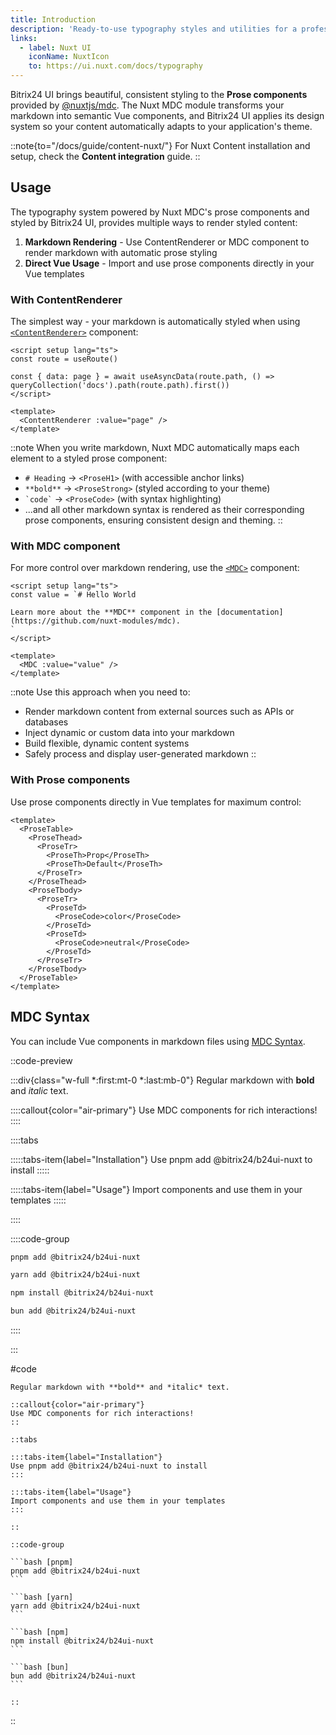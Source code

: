 ```yaml
---
title: Introduction
description: 'Ready-to-use typography styles and utilities for a professional look.'
links:
  - label: Nuxt UI
    iconName: NuxtIcon
    to: https://ui.nuxt.com/docs/typography
---
```


Bitrix24 UI brings beautiful, consistent styling to the **Prose components** provided by [@nuxtjs/mdc](https://github.com/nuxt-modules/mdc). The Nuxt MDC module transforms your markdown into semantic Vue components, and Bitrix24 UI applies its design system so your content automatically adapts to your application's theme.

::note{to="/docs/guide/content-nuxt/"}
For Nuxt Content installation and setup, check the **Content integration** guide.
::

## Usage

The typography system powered by Nuxt MDC's prose components and styled by Bitrix24 UI, provides multiple ways to render styled content:

1. **Markdown Rendering** - Use ContentRenderer or MDC component to render markdown with automatic prose styling
2. **Direct Vue Usage** - Import and use prose components directly in your Vue templates

### With ContentRenderer

The simplest way - your markdown is automatically styled when using [`<ContentRenderer>`](https://content.nuxt.com/components/content-renderer) component:

```vue [pages/\[...slug\\].vue]
<script setup lang="ts">
const route = useRoute()

const { data: page } = await useAsyncData(route.path, () => queryCollection('docs').path(route.path).first())
</script>

<template>
  <ContentRenderer :value="page" />
</template>
```

::note
When you write markdown, Nuxt MDC automatically maps each element to a styled prose component:
- `# Heading` → `<ProseH1>` (with accessible anchor links)
- `**bold**` → `<ProseStrong>` (styled according to your theme)
- `` `code` `` → `<ProseCode>` (with syntax highlighting)
- ...and all other markdown syntax is rendered as their corresponding prose components, ensuring consistent design and theming.
::

### With MDC component

For more control over markdown rendering, use the [`<MDC>`](https://github.com/nuxt-modules/mdc) component:

```vue
<script setup lang="ts">
const value = `# Hello World

Learn more about the **MDC** component in the [documentation](https://github.com/nuxt-modules/mdc).
`
</script>

<template>
  <MDC :value="value" />
</template>
```

::note
Use this approach when you need to:
- Render markdown content from external sources such as APIs or databases
- Inject dynamic or custom data into your markdown
- Build flexible, dynamic content systems
- Safely process and display user-generated markdown
::

### With Prose components

Use prose components directly in Vue templates for maximum control:

```vue
<template>
  <ProseTable>
    <ProseThead>
      <ProseTr>
        <ProseTh>Prop</ProseTh>
        <ProseTh>Default</ProseTh>
      </ProseTr>
    </ProseThead>
    <ProseTbody>
      <ProseTr>
        <ProseTd>
          <ProseCode>color</ProseCode>
        </ProseTd>
        <ProseTd>
          <ProseCode>neutral</ProseCode>
        </ProseTd>
      </ProseTr>
    </ProseTbody>
  </ProseTable>
</template>
```

## MDC Syntax

You can include Vue components in markdown files using [MDC Syntax](https://content.nuxt.com/docs/files/markdown#mdc-syntax).

::code-preview

:::div{class="w-full *:first:mt-0 *:last:mb-0"}
Regular markdown with **bold** and *italic* text.

::::callout{color="air-primary"}
Use MDC components for rich interactions!
::::

::::tabs

:::::tabs-item{label="Installation"}
Use pnpm add @bitrix24/b24ui-nuxt to install
:::::

:::::tabs-item{label="Usage"}
Import components and use them in your templates
:::::

::::

::::code-group

```bash [pnpm]
pnpm add @bitrix24/b24ui-nuxt
```

```bash [yarn]
yarn add @bitrix24/b24ui-nuxt
```

```bash [npm]
npm install @bitrix24/b24ui-nuxt
```

```bash [bun]
bun add @bitrix24/b24ui-nuxt
````

::::

:::

#code
````mdc
Regular markdown with **bold** and *italic* text.

::callout{color="air-primary"}
Use MDC components for rich interactions!
::

::tabs

:::tabs-item{label="Installation"}
Use pnpm add @bitrix24/b24ui-nuxt to install
:::

:::tabs-item{label="Usage"}
Import components and use them in your templates
:::

::

::code-group

```bash [pnpm]
pnpm add @bitrix24/b24ui-nuxt
```

```bash [yarn]
yarn add @bitrix24/b24ui-nuxt
```

```bash [npm]
npm install @bitrix24/b24ui-nuxt
```

```bash [bun]
bun add @bitrix24/b24ui-nuxt
```

::

````

::
